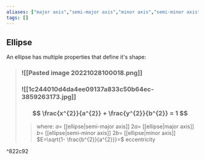 ```yaml
---
aliases: ["major axis","semi-major axis","minor axis","semi-minor axis","eccentricity"]
tags: []
---
```


## Ellipse

An ellipse has multiple properties that define it's shape:

> ### ![[Pasted image 20221028100018.png]]
> ### ![[1c244010d4da4ee09137a833c50b64ec-3859263173.jpg]]
> ### $$ \frac{x^{2}}{a^{2}} + \frac{y^{2}}{b^{2}} = 1 $$
>> where:
>> $a=$ [[ellipse|semi-major axis]] 
>> $2a=$ [[ellipse|major axis]] 
>> $b=$ [[ellipse|semi-minor axis]] 
>> $2b=$ [[ellipse|minor axis]] 
>> $E=\sqrt{1- \frac{b^{2}}{a^{2}}}=$ eccentricity 

^822c92



